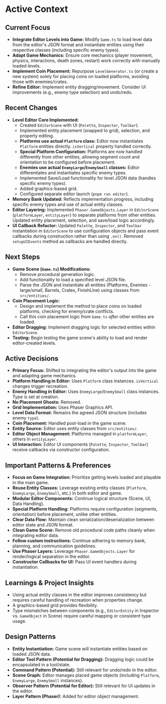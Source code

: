 # Active Context

## Current Focus

- **Integrate Editor Levels into Game:** Modify `Game.ts` to load level data from the editor's JSON format and instantiate entities using their respective classes (including specific enemy types).
- **Adapt Game Mechanics:** Ensure core mechanics (player movement, physics, interactions, death zones, restart) work correctly with manually loaded levels.
- **Implement Coin Placement:** Repurpose `LevelGenerator.ts` (or create a new system) solely for placing coins on loaded platforms, avoiding those with enemies/crates.
- **Refine Editor:** Implement entity dragging/movement. Consider UI improvements (e.g., enemy type selection) and undo/redo.

## Recent Changes

- **Level Editor Core Implemented:**
  - Created `EditorScene` with UI (`Palette`, `Inspector`, `Toolbar`).
  - Implemented entity placement (snapped to grid), selection, and property editing.
  - **Platforms use actual `Platform` class:** Editor now instantiates `Platform` entities directly. `isVertical` property handled correctly.
  - **Special Platform Configuration:** Platforms are now handled differently from other entities, allowing segment count and orientation to be configured before placement.
  - **Enemies use actual `EnemyLarge`/`EnemySmall` classes:** Editor differentiates and instantiates specific enemy types.
  - Implemented Save/Load functionality for level JSON data (handles specific enemy types).
  - Added graphics-based grid.
  - Configured separate editor launch (`pnpm run editor`).
- **Memory Bank Updated:** Reflects implementation progress, including specific enemy types and use of actual entity classes.
- **Editor Layering:** Implemented `Phaser.GameObjects.Layer` in `EditorScene` (`platformLayer`, `entityLayer`) to separate platforms from other entities. Updated entity placement, selection, and save/load logic accordingly.
- **UI Callback Refactor:** Updated `Palette`, `Inspector`, and `Toolbar` instantiation in `EditorScene` to use configuration objects and pass event callbacks during construction rather than using `.on()`. Removed `setupUIEvents` method as callbacks are handled directly.

## Next Steps

- **Game Scene (`Game.ts`) Modifications:**
  - Remove procedural generation logic.
  - Add functionality to load a specified level JSON file.
  - Parse the JSON and instantiate all entities (Platforms, Enemies - large/small, Barrels, Crates, FinishLine) using classes from `src/entities/`.
- **Coin Placement Logic:**
  - Design and implement the method to place coins on loaded platforms, checking for enemy/crate conflicts.
  - Call this coin placement logic from `Game.ts` _after_ other entities are loaded.
- **Editor Dragging:** Implement dragging logic for selected entities within `EditorScene`.
- **Testing:** Begin testing the game scene's ability to load and render editor-created levels.

## Active Decisions

- **Primary Focus:** Shifted to integrating the editor's output into the game and adapting game mechanics.
- **Platform Handling in Editor:** Uses `Platform` class instances. `isVertical` changes trigger recreation.
- **Enemy Handling in Editor:** Uses `EnemyLarge`/`EnemySmall` class instances. Type is set at creation.
- **No Placement Ghosts:** Removed.
- **Grid Implementation:** Uses Phaser Graphics API.
- **Level Data Format:** Remains the agreed JSON structure (includes enemy `type`).
- **Coin Placement:** Handled post-load in the game scene.
- **Entity Source:** Editor uses entity classes from `src/entities/`.
- **Editor Object Management:** Platforms managed in `platformLayer`, others in `entityLayer`.
- **UI Interaction:** Editor UI components (`Palette`, `Inspector`, `Toolbar`) receive callbacks via constructor configuration.

## Important Patterns & Preferences

- **Focus on Game Integration:** Prioritize getting levels loaded and playable in the main game.
- **Reuse Entity Classes:** Leverage existing entity classes (`Platform`, `EnemyLarge`, `EnemySmall`, etc.) in both editor and game.
- **Modular Editor Components:** Continue logical structure (Scene, UI, Data Handling).
- **Special Platform Handling:** Platforms require configuration (segments, orientation) before placement, unlike other entities.
- **Clear Data Flow:** Maintain clean serialization/deserialization between editor state and JSON format.
- **Clean Game Scene:** Remove old procedural code paths cleanly when integrating editor data.
- **Follow custom instructions:** Continue adhering to memory bank, planning, and communication guidelines.
- **Use Phaser Layers:** Leverage `Phaser.GameObjects.Layer` for render/logical separation in the editor.
- **Constructor Callbacks for UI:** Pass UI event handlers during instantiation.

## Learnings & Project Insights

- Using actual entity classes in the editor improves consistency but requires careful handling of recreation when properties change.
- A graphics-based grid provides flexibility.
- Type mismatches between components (e.g., `EditorEntity` in Inspector vs. `GameObject` in Scene) require careful mapping or consistent type usage.

## Design Patterns

- **Entity Instantiation:** Game scene will instantiate entities based on loaded JSON data.
- **Editor Tool Pattern (Potential for Dragging):** Dragging logic could be encapsulated in a tool/state.
- **Command Pattern (Potential):** Still relevant for undo/redo in the editor.
- **Scene Graph:** Editor manages placed game objects (including `Platform`, `EnemyLarge`, `EnemySmall` instances).
- **Observer Pattern (Potential for Editor):** Still relevant for UI updates in the editor.
- **Layer Pattern (Phaser):** Added for editor object management.

